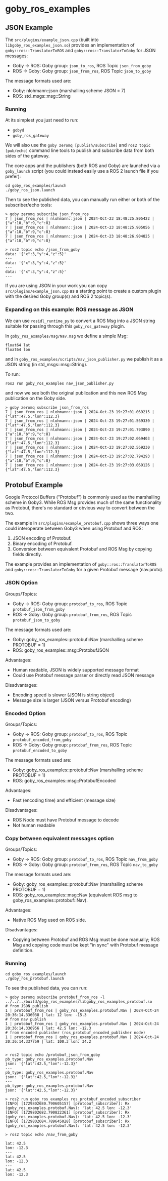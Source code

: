 # goby_ros_examples

## JSON Example

The `src/plugins/example_json.cpp` (built into `libgoby_ros_examples_json.so`) provides an implementation of `goby::ros::TranslatorToROS` and `goby::ros::TranslatorToGoby` for JSON messages:

- Goby -> ROS: Goby group: `json_to_ros`, ROS Topic `json_from_goby`
- ROS -> Goby: Goby group: `json_from_ros`, ROS Topic `json_to_goby`

The message formats used are:

- Goby: nlohmann::json (marshalling scheme JSON = 7)
- ROS: std_msgs::msg::String

### Running

At its simplest you just need to run:

- `gobyd`
- `goby_ros_gateway`

We will also use the `goby zeromq [publish/subscribe]` and `ros2 topic [pub/echo]` command line tools to publish and subscribe data from both sides of the gateway.

The core apps and the publishers (both ROS and Goby) are launched via a `goby_launch` script (you could instead easily use a ROS 2 launch file if you prefer):

```
cd goby_ros_examples/launch
./goby_ros_json.launch
```

Then to see the published data, you can manually run either or both of the subscriber/echo tools:

```
> goby zeromq subscribe json_from_ros
7 | json_from_ros | nlohmann::json | 2024-Oct-23 18:48:25.805422 | {"a":10,"b":9,"c":8}
7 | json_from_ros | nlohmann::json | 2024-Oct-23 18:48:25.905056 | {"a":10,"b":9,"c":8}
7 | json_from_ros | nlohmann::json | 2024-Oct-23 18:48:26.904825 | {"a":10,"b":9,"c":8}

> ros2 topic echo /json_from_goby
data: '{"x":3,"y":4,"z":5}'
---
data: '{"x":3,"y":4,"z":5}'
---
data: '{"x":3,"y":4,"z":5}'
---
```

If you are using JSON in your work you can copy `src/plugins/example_json.cpp` as a starting point to create a custom plugin with the desired Goby group(s) and ROS 2 topic(s).

### Expanding on this example: ROS message as JSON

We can use `rosidl_runtime_py` to convert a ROS Msg into a JSON string suitable for passing through this `goby_ros_gateway` plugin.

In `goby_ros_examples/msg/Nav.msg` we define a simple Msg:

```
float64 lat
float64 lon
```

and in `goby_ros_examples/scripts/nav_json_publisher.py` we publish it as a JSON string (in std_msgs::msg::String).

To run:

```
ros2 run goby_ros_examples nav_json_publisher.py
```

and now we see both the original publication and this new ROS Msg publication on the Goby side.

```
> goby zeromq subscribe json_from_ros
7 | json_from_ros | nlohmann::json | 2024-Oct-23 19:27:01.069215 | {"lat":47.5,"lon":112.3}
7 | json_from_ros | nlohmann::json | 2024-Oct-23 19:27:01.569330 | {"lat":47.5,"lon":112.3}
7 | json_from_ros | nlohmann::json | 2024-Oct-23 19:27:01.793890 | {"a":10,"b":9,"c":8}
7 | json_from_ros | nlohmann::json | 2024-Oct-23 19:27:02.069403 | {"lat":47.5,"lon":112.3}
7 | json_from_ros | nlohmann::json | 2024-Oct-23 19:27:02.569230 | {"lat":47.5,"lon":112.3}
7 | json_from_ros | nlohmann::json | 2024-Oct-23 19:27:02.794293 | {"a":10,"b":9,"c":8}
7 | json_from_ros | nlohmann::json | 2024-Oct-23 19:27:03.069126 | {"lat":47.5,"lon":112.3}
```

## Protobuf Example

Google Protocol Buffers ("Protobuf") is commonly used as the marshalling scheme in Goby3. While ROS Msg provides much of the same functionality as Protobuf, there's no standard or obvious way to convert between the two. 

The example in  `src/plugins/example_protobuf.cpp` shows three ways one could interoperate between Goby3 when using Protobuf and ROS:

1. JSON encoding of Protobuf.
2. Binary encoding of Protobuf.
3. Conversion between equivalent Protobuf and ROS Msg by copying fields directly.

The example provides an implementation of `goby::ros::TranslatorToROS` and `goby::ros::TranslatorToGoby` for a given Protobuf message (nav.proto).

### JSON Option

Groups/Topics:
- Goby -> ROS: Goby group: `protobuf_to_ros`, ROS Topic `protobuf_json_from_goby`
- ROS -> Goby: Goby group: `protobuf_from_ros`, ROS Topic `protobuf_json_to_goby`

The message formats used are:

- Goby: goby_ros_examples::protobuf::Nav (marshalling scheme PROTOBUF = 1)
- ROS: goby_ros_examples::msg::ProtobufJSON

Advantages: 
- Human readable, JSON is widely supported message format
- Could use Protobuf message parser or directly read JSON message

Disadvantages:
- Encoding speed is slower (JSON is string object)
- Message size is larger (JSON versus Protobuf encoding)

### Encoded Option

Groups/Topics:
- Goby -> ROS: Goby group: `protobuf_to_ros`, ROS Topic `protobuf_encoded_from_goby`
- ROS -> Goby: Goby group: `protobuf_from_ros`, ROS Topic `protobuf_encoded_to_goby`

The message formats used are:

- Goby: goby_ros_examples::protobuf::Nav (marshalling scheme PROTOBUF = 1)
- ROS: goby_ros_examples::msg::ProtobufEncoded

Advantages:
- Fast (encoding time) and efficient (message size)

Disadvantages:
- ROS Node must have Protobuf message to decode
- Not human readable

### Copy between equivalent messages option

Groups/Topics:
- Goby -> ROS: Goby group: `protobuf_to_ros`, ROS Topic `nav_from_goby`
- ROS -> Goby: Goby group: `protobuf_from_ros`, ROS Topic `nav_to_goby`

The message formats used are:

- Goby: goby_ros_examples::protobuf::Nav (marshalling scheme PROTOBUF = 1)
- ROS: goby_ros_examples::msg::Nav (equivalent ROS msg to goby_ros_examples::protobuf::Nav).

Advantages:
- Native ROS Msg used on ROS side.

Disadvantages:
- Copying between Protobuf and ROS Msg must be done manually; ROS Msg and copying code must be kept "in sync" with Protobuf message definition.

### Running

```
cd goby_ros_examples/launch
./goby_ros_protobuf.launch
```

To see the published data, you can run:

```
> goby zeromq subscribe protobuf_from_ros -l ../../../build/goby_ros_examples/libgoby_ros_examples_protobuf.so
# from JSON publish
1 | protobuf_from_ros | goby_ros_examples.protobuf.Nav | 2024-Oct-24 20:36:14.336038 | lat: 12 lon: -15.3
# from nav publish
1 | protobuf_from_ros | goby_ros_examples.protobuf.Nav | 2024-Oct-24 20:36:14.336956 | lat: 42.5 lon: -12.3
# from encoded publisher (ros_protobuf_encoded_publisher node)
1 | protobuf_from_ros | goby_ros_examples.protobuf.Nav | 2024-Oct-24 20:36:14.337759 | lat: 100.3 lon: 34.2


> ros2 topic echo /protobuf_json_from_goby
pb_type: goby_ros_examples.protobuf.Nav
json: '{"lat":42.5,"lon":-12.3}'
---
pb_type: goby_ros_examples.protobuf.Nav
json: '{"lat":42.5,"lon":-12.3}'
---
pb_type: goby_ros_examples.protobuf.Nav
json: '{"lat":42.5,"lon":-12.3}'

> ros2 run goby_ros_examples ros_protobuf_encoded_subscriber
[INFO] [1729802680.790605157] [protobuf_subscriber]: Rx (goby_ros_examples.protobuf.Nav): 'lat: 42.5 lon: -12.3'
[INFO] [1729802682.790822361] [protobuf_subscriber]: Rx (goby_ros_examples.protobuf.Nav): 'lat: 42.5 lon: -12.3'
[INFO] [1729802684.789645028] [protobuf_subscriber]: Rx (goby_ros_examples.protobuf.Nav): 'lat: 42.5 lon: -12.3'

> ros2 topic echo /nav_from_goby 

lat: 42.5
lon: -12.3
---
lat: 42.5
lon: -12.3
---
lat: 42.5
lon: -12.3

```
